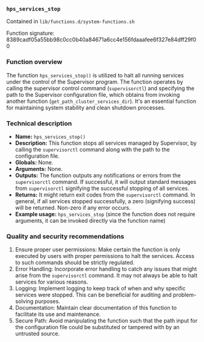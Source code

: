 ### `hps_services_stop`

Contained in `lib/functions.d/system-functions.sh`

Function signature: 8389cadf05a55bb98c0cc0b40a84671a6cc4e156fdaaafee6f327e84dff29f00

### Function overview

The function `hps_services_stop()` is utilized to halt all running services under the control of the Supervisor program. The function operates by calling the supervisor control command (`supervisorctl`) and specifying the path to the Supervisor configuration file, which obtains from invoking another function (`get_path_cluster_services_dir`). It's an essential function for maintaining system stability and clean shutdown processes.

### Technical description

- **Name:** `hps_services_stop()`
- **Description:** This function stops all services managed by Supervisor, by calling the `supervisorctl` command along with the path to the configuration file.
- **Globals:** None.
- **Arguments:** None.
- **Outputs:** The function outputs any notifications or errors from the `supervisorctl` command. If successful, it will output standard messages from `supervisorctl` signifying the successful stopping of all services.
- **Returns:** It might return exit codes from the `supervisorctl` command. In general, if all services stopped successfully, a zero (signifying success) will be returned. Non-zero if any error occurs.
- **Example usage:** `hps_services_stop` (since the function does not require arguments, it can be invoked directly via the function name)

### Quality and security recommendations

1. Ensure proper user permissions: Make certain the function is only executed by users with proper permissions to halt the services. Access to such commands should be strictly regulated.
2. Error Handling: Incorporate error handling to catch any issues that might arise from the `supervisorctl` command. It may not always be able to halt services for various reasons.
3. Logging: Implement logging to keep track of when and why specific services were stopped. This can be beneficial for auditing and problem-solving purposes.
4. Documentation: Maintain clear documentation of this function to facilitate its use and maintenance.
5. Secure Path: Avoid manipulating the function such that the path input for the configuration file could be substituted or tampered with by an untrusted source.

